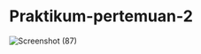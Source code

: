 # Praktikum-pertemuan-2
![Screenshot (87)](https://github.com/purinahdatul/Praktikum-pertemuan-2/assets/160198903/6c893835-6a3a-4e8b-8521-5585646c0337)
